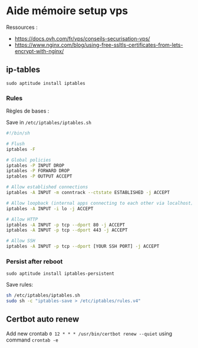 # Aide mémoire setup vps

Ressources :
- https://docs.ovh.com/fr/vps/conseils-securisation-vps/
- https://www.nginx.com/blog/using-free-ssltls-certificates-from-lets-encrypt-with-nginx/

## ip-tables

`sudo aptitude install iptables`

### Rules

Règles de bases :

Save in `/etc/iptables/iptables.sh`
```sh
#!/bin/sh

# Flush
iptables -F

# Global policies
iptables -P INPUT DROP
iptables -P FORWARD DROP
iptables -P OUTPUT ACCEPT

# Allow established connections
iptables -A INPUT -m conntrack --ctstate ESTABLISHED -j ACCEPT

# Allow loopback (internal apps connecting to each other via localhost)
iptables -A INPUT -i lo -j ACCEPT

# Allow HTTP
iptables -A INPUT -p tcp --dport 80 -j ACCEPT
iptables -A INPUT -p tcp --dport 443 -j ACCEPT

# Allow SSH
iptables -A INPUT -p tcp --dport [YOUR SSH PORT] -j ACCEPT
```

### Persist after reboot

`sudo aptitude install iptables-persistent`

Save rules:
```sh
sh /etc/iptables/iptables.sh
sudo sh -c "iptables-save > /etc/iptables/rules.v4"
```

## Certbot auto renew

Add new crontab `0 12 * * * /usr/bin/certbot renew --quiet` using command `crontab -e`
